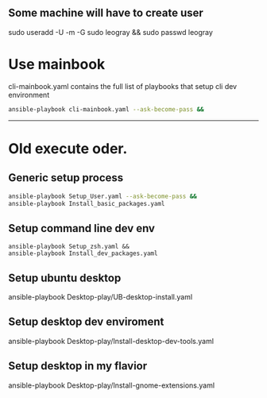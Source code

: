 ## Some machine will have to create user

sudo useradd -U -m -G sudo leogray && sudo passwd leogray

# Use mainbook

cli-mainbook.yaml contains the full list of playbooks that setup cli dev environment

```bash
ansible-playbook cli-mainbook.yaml --ask-become-pass &&

```


---
# Old execute oder.

## Generic setup process

```sh
ansible-playbook Setup_User.yaml --ask-become-pass &&
ansible-playbook Install_basic_packages.yaml
```

## Setup command line dev env

```
ansible-playbook Setup_zsh.yaml &&
ansible-playbook Install_dev_packages.yaml
```

## Setup ubuntu desktop 

ansible-playbook Desktop-play/UB-desktop-install.yaml

## Setup desktop dev enviroment

ansible-playbook Desktop-play/Install-desktop-dev-tools.yaml

## Setup desktop in my flavior

ansible-playbook Desktop-play/Install-gnome-extensions.yaml
